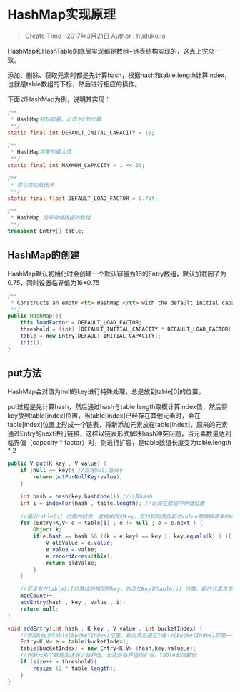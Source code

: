 
# HashMap实现原理

> Create Time : 2017年3月21日 Author : huduku.io

HashMap和HashTable的底层实现都是数组+链表结构实现的，这点上完全一致。

添加、删除、获取元素时都是先计算hash，根据hash和table.length计算index，也就是table数组的下标，然后进行相应的操作。

下面以HashMap为例，说明其实现：

```Java
/**
 * HashMap初始容量，必须为2的次幂
 **/
static final int DEFAULT_INITAL_CAPACITY = 16;

/**
 * HashMap容量的最大值
 **/
static final int MAXMUM_CAPACITY = 1 << 30;

/**
 * 默认的加载因子
 **/
static final float DEFAULT_LOAD_FACTOR = 0.75f;

/**
 * HashMap 用来存储数据的数组
 **/
transient Entry[] table;
```

## HashMap的创建

HashMap默认初始化时会创建一个默认容量为16的Entry数组，默认加载因子为0.75，同时设置临界值为16*0.75

```Java
/**
 * Constructs an empty <tt> HashMap </tt> with the default initial capacity (16) and the default load factor (0.75).
 **/
public HashMap(){
    this.loadFactor = DEFAULT_LOAD_FACTOR;
    threshold = (int) (DEFAULT_INITIAL_CAPACITY * DEFAULT_LOAD_FACTOR);
    table = new Entry[DEFAULT_INITIAL_CAPACITY];
    init();
}
```

## put方法

HashMap会对值为null的key进行特殊处理，总是放到table[0]的位置。

put过程是先计算hash，然后通过hash与table.length取模计算index值，然后将key放到table[index]位置，当table[index]已经存在其他元素时，会在table[index]位置上形成一个链表，将新添加元素放在table[index]，原来的元素通过Entry的next进行链接，这样以链表形式解决hash冲突问题，当元素数量达到临界值（capacity * factor）时，则进行扩容，是table数组长度变为table.length * 2

```Java
public V put(K key , V value) {
    if (null == key){ //处理null值key
        return putForNullKey(value);
    }

    int hash = hash(key.hashCode());//计算hash
    int i = indexFor(hash , table.length); //计算在数组中存储位置
    
    //遍历table[i] 位置的链表，查找相同的key，若找到则使用新的value替换掉原来的oldValue并返回oldValue
    for (Entry<K,V> e = table[i] ; e != null ; e = e.next ) {
        Object k;
        if(e.hash == hash && ((k = e.key) == key || key.equals(k) ) ){
            V oldValue = e.value;
            e.value = value;
            e.recordAccess(this);
            return oldValue;
        }
    } 

    //若没有在table[i]位置找到相同的key，则添加key到table[i] 位置，新的元素总是在table[i]位置的第一个元素，原来的元素后移
    modCount++;
    addEntry(hash , key , value , i);
    return null;
}

void addEntry(int hash , K key , V value , int bucketIndex) { 
    //添加key到table[bucketIndex]位置，新元素总是在table[bucketIndex]的第一个元素，原来的元素后移
    Entry<K,V> e = table[bucketIndex];
    table[bucketIndex] = new Entry<K,V> (hash,key,value,e);
    //判断元素个数是否达到了临界值，若达到临界值则扩容，table长度翻倍
    if (size++ > threshold){
        resize (2 * table.length);
    }
}
```


